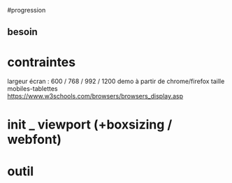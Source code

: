 #progression

## besoin

# contraintes
largeur écran : 600 / 768 / 992 / 1200
demo à partir de chrome/firefox taille mobiles-tablettes
https://www.w3schools.com/browsers/browsers_display.asp

# init _ viewport (+boxsizing / webfont)









# outil
